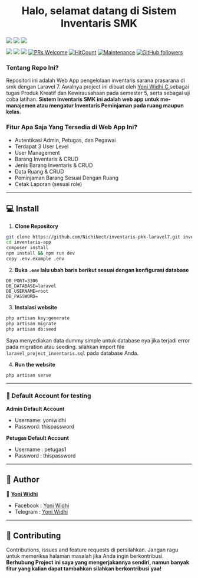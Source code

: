 <h1 align="center">Halo, selamat datang di Sistem Inventaris SMK</h1>

<img align="center" src="http://ForTheBadge.com/images/badges/built-with-love.svg"> <img align="center" src="http://ForTheBadge.com/images/badges/makes-people-smile.svg"> <img align="center" src="http://ForTheBadge.com/images/badges/built-by-developers.svg">

[![](https://img.shields.io/github/issues/NichiNect/inventaris-pkk-laravel7?style=flat-square)](https://img.shields.io/github/issues/NichiNect/inventaris-pkk-laravel7?style=flat-square) [![](https://img.shields.io/github/stars/NichiNect/inventaris-pkk-laravel7?style=flat-square)](https://img.shields.io/github/stars/NichiNect/inventaris-pkk-laravel7?style=flat-square) ![](https://img.shields.io/github/forks/NichiNect/inventaris-pkk-laravel7?style=flat-square) [![PRs Welcome](https://img.shields.io/badge/PRs-welcome-brightgreen.svg?style=flat-square)](http://makeapullrequest.com) [![HitCount](http://hits.dwyl.com/NichiNect/https://github.com/NichiNect/inventaris-pkk-laravel7.svg)](http://hits.dwyl.com/NichiNect/https://github.com/NichiNect/inventaris-pkk-laravel7) [![Maintenance](https://img.shields.io/badge/Maintained%3F-yes-green.svg?style=flat-square)](https://GitHub.com/Naereen/StrapDown.js/graphs/commit-activity) [![GitHub followers](https://img.shields.io/github/followers/NichiNect.svg?style=flat-square&label=Follow&maxAge=2592000)](https://github.com/NichiNect?tab=followers)

### Tentang Repo Ini?
Repositori ini adalah Web App pengelolaan inventaris sarana prasarana di smk dengan Laravel 7. Awalnya project ini dibuat oleh <a href="https://github.com/NichiNect"> Yoni Widhi C </a> sebagai tugas Produk Kreatif dan Kewirausahaan pada semester 5, serta sebagai uji coba latihan. **Sistem Inventaris SMK ini adalah web app untuk me-manajemen atau mengatur Inventaris Peminjaman pada ruang maupun kelas.**

### Fitur Apa Saja Yang Tersedia di Web App Ini?
- Autentikasi Admin, Petugas, dan Pegawai 
- Terdapat 3 User Level
- User Management
- Barang Inventaris & CRUD
- Jenis Barang Inventaris & CRUD
- Data Ruang & CRUD
- Peminjaman Barang Sesuai Dengan Ruang
- Cetak Laporan (sesuai role)

------------

## 💻 Install

1. **Clone Repository**
```bash
git clone https://github.com/NichiNect/inventaris-pkk-laravel7.git inventaris-app
cd inventaris-app
composer install
npm install && npm run dev
copy .env.example .env
```

2. **Buka ```.env``` lalu ubah baris berikut sesuai dengan konfigurasi database**
```
DB_PORT=3306
DB_DATABASE=laravel
DB_USERNAME=root
DB_PASSWORD=
```

3. **Instalasi website**
```bash
php artisan key:generate
php artisan migrate
php artisan db:seed
```
Saya menyediakan data dummy simple untuk database nya jika terjadi error pada migration atau seeding. silahkan import file ```laravel_project_inventaris.sql``` pada database Anda.

4. **Run the website**
```bash
php artisan serve
```

------------

### 👤 Default Account for testing
	
**Admin Default Account**
- Username: yoniwidhi
- Password: thispassword

**Petugas Default Account**
- Username : petugas1
- Password : thispassword

------------

## 🧑 Author

👤 <a href="https://www.facebook.com/yoniwidhi"> **Yoni Widhi**</a>
- Facebook : <a href="https://www.facebook.com/yoniwidhi"> Yoni Widhi</a>
- Telegram : <a href="https://t.me/yoniwidhi"> Yoni Widhi</a>

------------

## 🤝 Contributing
Contributions, issues and feature requests di persilahkan.
Jangan ragu untuk memeriksa halaman masalah jika Anda ingin berkontribusi. **Berhubung Project ini saya yang mengerjakannya sendiri, namun banyak fitur yang kalian dapat tambahkan silahkan berkontribusi yaa!**